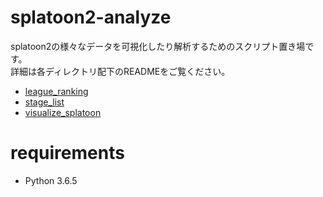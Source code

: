 splatoon2-analyze
====

splatoon2の様々なデータを可視化したり解析するためのスクリプト置き場です。  
詳細は各ディレクトリ配下のREADMEをご覧ください。

* [league_ranking](./league_ranking/README.md)  
* [stage_list](./stage_list/README.md)
* [visualize_splatoon](./visualize_splatoon/README.md)

# requirements

* Python 3.6.5
